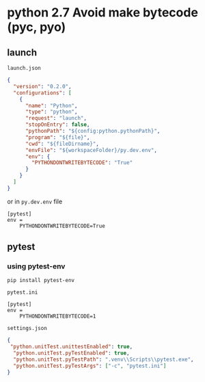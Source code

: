 # python 2.7 Avoid make bytecode (pyc, pyo)

## launch

`launch.json`
```json
{
  "version": "0.2.0",
  "configurations": [
    {
      "name": "Python",
      "type": "python",
      "request": "launch",
      "stopOnEntry": false,
      "pythonPath": "${config:python.pythonPath}",
      "program": "${file}",
      "cwd": "${fileDirname}",
      "envFile": "${workspaceFolder}/py.dev.env",
      "env": {
        "PYTHONDONTWRITEBYTECODE": "True"
      }
    }
  ]
}
```

or in `py.dev.env` file
```
[pytest]
env =
    PYTHONDONTWRITEBYTECODE=True
```

## pytest

### using pytest-env

```
pip install pytest-env
```

`pytest.ini`
```
[pytest]
env =
    PYTHONDONTWRITEBYTECODE=1
```

`settings.json`
```json
{
 "python.unitTest.unittestEnabled": true,
  "python.unitTest.pyTestEnabled": true,
  "python.unitTest.pyTestPath": ".venv\\Scripts\\pytest.exe",
  "python.unitTest.pyTestArgs": ["-c", "pytest.ini"]
}
```